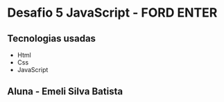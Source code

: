 # Desafio 5 JavaScript - FORD ENTER
## Tecnologias usadas
- Html
- Css
- JavaScript
## Aluna - Emeli Silva Batista
